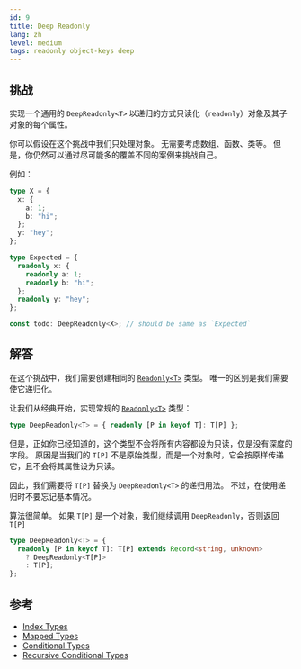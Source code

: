 ```yaml
---
id: 9
title: Deep Readonly
lang: zh
level: medium
tags: readonly object-keys deep
---
```


## 挑战

实现一个通用的 `DeepReadonly<T>` 以递归的方式只读化（`readonly`）对象及其子对象的每个属性。

你可以假设在这个挑战中我们只处理对象。
无需要考虑数组、函数、类等。
但是，你仍然可以通过尽可能多的覆盖不同的案例来挑战自己。

例如：

```ts
type X = {
  x: {
    a: 1;
    b: "hi";
  };
  y: "hey";
};

type Expected = {
  readonly x: {
    readonly a: 1;
    readonly b: "hi";
  };
  readonly y: "hey";
};

const todo: DeepReadonly<X>; // should be same as `Expected`
```

## 解答

在这个挑战中，我们需要创建相同的 [`Readonly<T>`](./easy-readonly.md) 类型。
唯一的区别是我们需要使它递归化。

让我们从经典开始，实现常规的 [`Readonly<T>`](./easy-readonly.md) 类型：

```ts
type DeepReadonly<T> = { readonly [P in keyof T]: T[P] };
```

但是，正如你已经知道的，这个类型不会将所有内容都设为只读，仅是没有深度的字段。
原因是当我们的 `T[P]` 不是原始类型，而是一个对象时，它会按原样传递它，且不会将其属性设为只读。

因此，我们需要将 `T[P]` 替换为 `DeepReadonly<T>` 的递归用法。
不过，在使用递归时不要忘记基本情况。

算法很简单。
如果 `T[P]` 是一个对象，我们继续调用 `DeepReadonly`，否则返回 `T[P]`

```ts
type DeepReadonly<T> = {
  readonly [P in keyof T]: T[P] extends Record<string, unknown>
    ? DeepReadonly<T[P]>
    : T[P];
};
```

## 参考

- [Index Types](https://www.typescriptlang.org/docs/handbook/2/indexed-access-types.html)
- [Mapped Types](https://www.typescriptlang.org/docs/handbook/2/mapped-types.html)
- [Conditional Types](https://www.typescriptlang.org/docs/handbook/2/conditional-types.html)
- [Recursive Conditional Types](https://www.typescriptlang.org/docs/handbook/release-notes/typescript-4-1.html#recursive-conditional-types)
